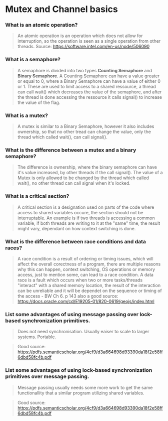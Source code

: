 # Mutex and Channel basics

### What is an atomic operation?
> An atomic operation is an operation which does not allow for interruption, so the operation is seen as a single operation from other threads. Source: https://software.intel.com/en-us/node/506090

### What is a semaphore?
> A semaphore is divided into two types **Counting Semaphore** and **Binary Semaphore**. A Counting Semaphore can have a value greater or equal to 0, where a Binary Semaphore can have a value of either 0 or 1. These are used to limit access to a shared ressource, a thread can call wait() which decreases the value of the semaphore, and after the thread is done accessing the ressource it calls signal() to increase the value of the flag. 

### What is a mutex?
> A mutex is similar to a Binary Semaphore, however it also includes ownership, so that no other tread can change the value, only the thread which called wait(), can call signal().

### What is the difference between a mutex and a binary semaphore?
> The difference is ownership, where the binary semaphore can have it's value increased, by other threads if the call signal(). The value of a Mutex is only allowed to be changed by the thread which called wait(), no other thread can call signal when it's locked. 

### What is a critical section?
> A critical section is a designation used on parts of the code where access to shared variables occure, the section should not be interruptable. An example is if two threads is accessing a common variable, if both threads are writing to it at the "same" time, the result might vary, dependant on how context switching is done.

### What is the difference between race conditions and data races?
 > A race condition is a result of ordering or timing issues, which will affect the overall corectness of a program, there are multiple reasons why this can happen, context switching, OS operations or memory access, just to mention some, can lead to a race condition. A data race is a fault which occurs when two or more tasks/threads "interact" with a shared memory location, the result of the interaction can be unreliable and it will be dependet on the sequence or timing of the access - BW Ch 6. p 143 also a good source: https://docs.oracle.com/cd/E19205-01/820-0619/geojs/index.html

### List some advantages of using message passing over lock-based synchronization primitives.
> Does not need synchronisation. Usually eaiser to scale to larger systems. Portable.

>Good source: https://pdfs.semanticscholar.org/4cf9/d3a664698d93390da18f2e58ff6dbd58fc4b.pdf

### List some advantages of using lock-based synchronization primitives over message passing.
> Message passing usually needs some more work to get the same functionallity that a similar program utilizing shared variables.

>Good source: https://pdfs.semanticscholar.org/4cf9/d3a664698d93390da18f2e58ff6dbd58fc4b.pdf